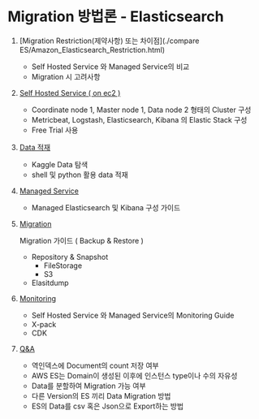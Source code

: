 # Migration 방법론 - Elasticsearch

1. [Migration Restriction(제약사항) 또는 차이점](./compare ES/Amazon_Elasticsearch_Restriction.html)
   
   - Self Hosted Service 와 Managed Service의 비교
   - Migration 시 고려사항
   
2. [Self Hosted Service ( on ec2 )](#installed-es/selfhostedes.html)
   
   - Coordinate node 1, Master node 1, Data node 2 형태의 Cluster 구성
   - Metricbeat, Logstash, Elasticsearch, Kibana 의 Elastic Stack 구성
   - Free Trial 사용
   
3. [Data 적재](data-input-es/dataInputes.html)
   
   - Kaggle Data 탐색
   - shell 및 python 활용 data 적재
   
4. [Managed Service](managed-es/managedes.html)
   
   - Managed Elasticsearch 및 Kibana 구성 가이드
   
5. [Migration](migration-es/migrationes.html)
   
   Migration 가이드 ( Backup & Restore )
   
   - Repository & Snapshot
     - FileStorage
     - S3
   - Elasitdump
   
6. [Monitoring](monitoring-es/monitoringes.html)

   - Self Hosted Service 와 Managed Service의 Monitoring Guide
   - X-pack
   - CDK

7. [Q&A](additional-es\additional-es.html)

   - 역인덱스에 Document의 count 저장 여부
   - AWS ES는 Domain이 생성된 이후에 인스턴스 type이나 수의 자유성
   - Data를 분할하여 Migration 가능 여부
   - 다른 Version의 ES 끼리 Data Migration 방법
   - ES의 Data를 csv 혹은 Json으로 Export하는 방법
